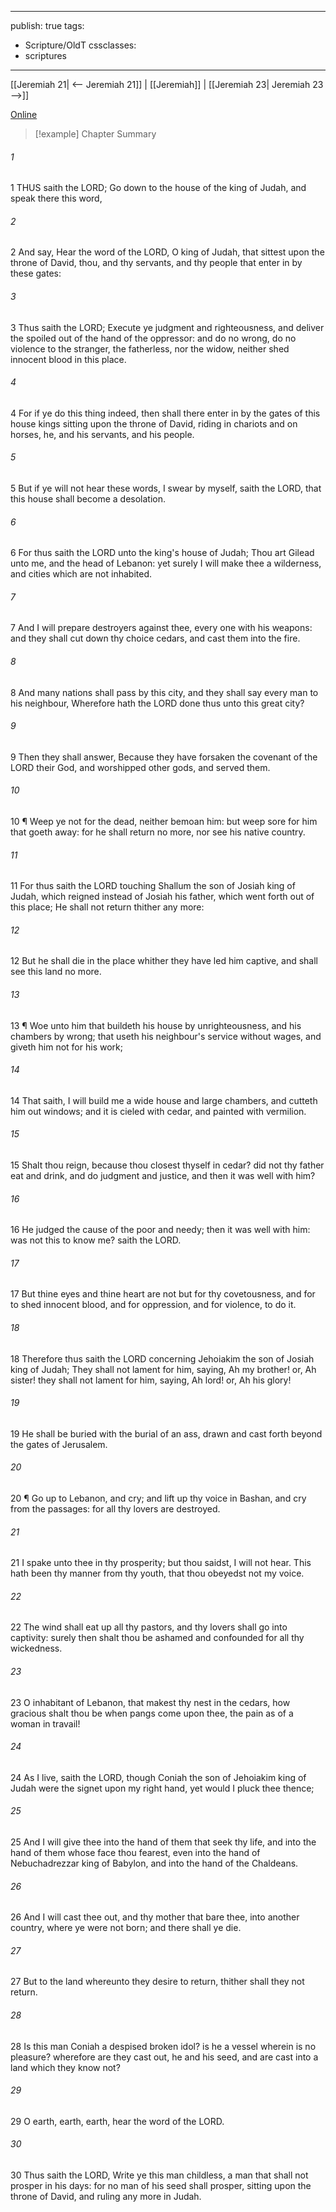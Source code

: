 

---
publish: true
tags:
  - Scripture/OldT
cssclasses:
  - scriptures
---
[[Jeremiah 21| <-- Jeremiah 21]] | [[Jeremiah]] | [[Jeremiah 23| Jeremiah 23 -->]]

[Online](https://churchofjesuschrist.org/study/scriptures/ot/jer/22?lang=eng)

>[!example] Chapter Summary
>
###### 1
1 THUS saith the LORD; Go down to the house of the king of Judah, and speak there this word,
###### 2
2 And say, Hear the word of the LORD, O king of Judah, that sittest upon the throne of David, thou, and thy servants, and thy people that enter in by these gates:
###### 3
3 Thus saith the LORD; Execute ye judgment and righteousness, and deliver the spoiled out of the hand of the oppressor: and do no wrong, do no violence to the stranger, the fatherless, nor the widow, neither shed innocent blood in this place.
###### 4
4 For if ye do this thing indeed, then shall there enter in by the gates of this house kings sitting upon the throne of David, riding in chariots and on horses, he, and his servants, and his people.
###### 5
5 But if ye will not hear these words, I swear by myself, saith the LORD, that this house shall become a desolation.
###### 6
6 For thus saith the LORD unto the king's house of Judah; Thou art Gilead unto me, and the head of Lebanon: yet surely I will make thee a wilderness, and cities which are not inhabited.
###### 7
7 And I will prepare destroyers against thee, every one with his weapons: and they shall cut down thy choice cedars, and cast them into the fire.
###### 8
8 And many nations shall pass by this city, and they shall say every man to his neighbour, Wherefore hath the LORD done thus unto this great city?
###### 9
9 Then they shall answer, Because they have forsaken the covenant of the LORD their God, and worshipped other gods, and served them.
###### 10
10 ¶ Weep ye not for the dead, neither bemoan him: but weep sore for him that goeth away: for he shall return no more, nor see his native country.
###### 11
11 For thus saith the LORD touching Shallum the son of Josiah king of Judah, which reigned instead of Josiah his father, which went forth out of this place; He shall not return thither any more:
###### 12
12 But he shall die in the place whither they have led him captive, and shall see this land no more.
###### 13
13 ¶ Woe unto him that buildeth his house by unrighteousness, and his chambers by wrong; that useth his neighbour's service without wages, and giveth him not for his work;
###### 14
14 That saith, I will build me a wide house and large chambers, and cutteth him out windows; and it is cieled with cedar, and painted with vermilion.
###### 15
15 Shalt thou reign, because thou closest thyself in cedar?  did not thy father eat and drink, and do judgment and justice, and then it was well with him?
###### 16
16 He judged the cause of the poor and needy; then it was well with him: was not this to know me?  saith the LORD.
###### 17
17 But thine eyes and thine heart are not but for thy covetousness, and for to shed innocent blood, and for oppression, and for violence, to do it.
###### 18
18 Therefore thus saith the LORD concerning Jehoiakim the son of Josiah king of Judah; They shall not lament for him, saying, Ah my brother!  or, Ah sister!  they shall not lament for him, saying, Ah lord!  or, Ah his glory!
###### 19
19 He shall be buried with the burial of an ass, drawn and cast forth beyond the gates of Jerusalem.
###### 20
20 ¶ Go up to Lebanon, and cry; and lift up thy voice in Bashan, and cry from the passages: for all thy lovers are destroyed.
###### 21
21 I spake unto thee in thy prosperity; but thou saidst, I will not hear.  This hath been thy manner from thy youth, that thou obeyedst not my voice.
###### 22
22 The wind shall eat up all thy pastors, and thy lovers shall go into captivity: surely then shalt thou be ashamed and confounded for all thy wickedness.
###### 23
23 O inhabitant of Lebanon, that makest thy nest in the cedars, how gracious shalt thou be when pangs come upon thee, the pain as of a woman in travail!
###### 24
24 As I live, saith the LORD, though Coniah the son of Jehoiakim king of Judah were the signet upon my right hand, yet would I pluck thee thence;
###### 25
25 And I will give thee into the hand of them that seek thy life, and into the hand of them whose face thou fearest, even into the hand of Nebuchadrezzar king of Babylon, and into the hand of the Chaldeans.
###### 26
26 And I will cast thee out, and thy mother that bare thee, into another country, where ye were not born; and there shall ye die.
###### 27
27 But to the land whereunto they desire to return, thither shall they not return.
###### 28
28 Is this man Coniah a despised broken idol?  is he a vessel wherein is no pleasure?  wherefore are they cast out, he and his seed, and are cast into a land which they know not?
###### 29
29 O earth, earth, earth, hear the word of the LORD.
###### 30
30 Thus saith the LORD, Write ye this man childless, a man that shall not prosper in his days: for no man of his seed shall prosper, sitting upon the throne of David, and ruling any more in Judah.




